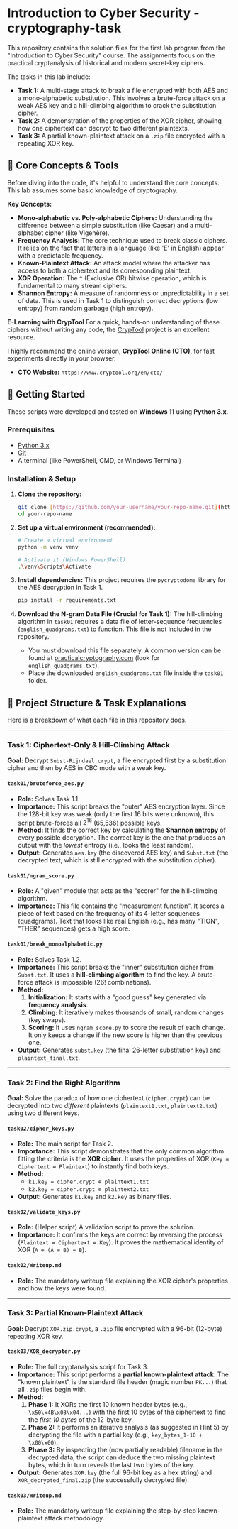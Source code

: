 # Introduction to Cyber Security - cryptography-task

This repository contains the solution files for the first lab program from the "Introduction to Cyber Security" course. The assignments focus on the practical cryptanalysis of historical and modern secret-key ciphers.

The tasks in this lab include:
* **Task 1:** A multi-stage attack to break a file encrypted with both AES and a mono-alphabetic substitution. This involves a brute-force attack on a weak AES key and a hill-climbing algorithm to crack the substitution cipher.
* **Task 2:** A demonstration of the properties of the XOR cipher, showing how one ciphertext can decrypt to two different plaintexts.
* **Task 3:** A partial known-plaintext attack on a `.zip` file encrypted with a repeating XOR key.

## 🧠 Core Concepts & Tools

Before diving into the code, it's helpful to understand the core concepts. This lab assumes some basic knowledge of cryptography.

**Key Concepts:**
* **Mono-alphabetic vs. Poly-alphabetic Ciphers:** Understanding the difference between a simple substitution (like Caesar) and a multi-alphabet cipher (like Vigenère).
* **Frequency Analysis:** The core technique used to break classic ciphers. It relies on the fact that letters in a language (like 'E' in English) appear with a predictable frequency.
* **Known-Plaintext Attack:** An attack model where the attacker has access to both a ciphertext and its corresponding plaintext.
* **XOR Operation:** The `^` (Exclusive OR) bitwise operation, which is fundamental to many stream ciphers.
* **Shannon Entropy:** A measure of randomness or unpredictability in a set of data. This is used in Task 1 to distinguish correct decryptions (low entropy) from random garbage (high entropy).

**E-Learning with CrypTool**
For a quick, hands-on understanding of these ciphers without writing any code, the [CrypTool](https://www.cryptool.org/en/) project is an excellent resource.

I highly recommend the online version, **CrypTool Online (CTO)**, for fast experiments directly in your browser.
* **CTO Website:** `https://www.cryptool.org/en/cto/`

## 🚀 Getting Started

These scripts were developed and tested on **Windows 11** using **Python 3.x**.

### Prerequisites
* [Python 3.x](https://www.python.org/downloads/)
* [Git](https://git-scm.com/downloads)
* A terminal (like PowerShell, CMD, or Windows Terminal)

### Installation & Setup

1.  **Clone the repository:**
    ```bash
    git clone [https://github.com/your-username/your-repo-name.git](https://github.com/your-username/your-repo-name.git)
    cd your-repo-name
    ```

2.  **Set up a virtual environment (recommended):**
    ```bash
    # Create a virtual environment
    python -m venv venv
    
    # Activate it (Windows PowerShell)
    .\venv\Scripts\Activate
    ```

3.  **Install dependencies:**
    This project requires the `pycryptodome` library for the AES decryption in Task 1.
    ```bash
    pip install -r requirements.txt
    ```

4.  **Download the N-gram Data File (Crucial for Task 1):**
    The hill-climbing algorithm in `task01` requires a data file of letter-sequence frequencies (`english_quadgrams.txt`) to function. This file is not included in the repository.

    * You must download this file separately. A common version can be found at [practicalcryptography.com](http://practicalcryptography.com/cryptanalysis/stochastic-searching/cryptanalysis-vigenere-cipher/) (look for `english_quadgrams.txt`).
    * Place the downloaded `english_quadgrams.txt` file inside the `task01` folder.

## 📁 Project Structure & Task Explanations

Here is a breakdown of what each file in this repository does.

---

### Task 1: Ciphertext-Only & Hill-Climbing Attack

**Goal:** Decrypt `Subst-Rijndael.crypt`, a file encrypted first by a substitution cipher and then by AES in CBC mode with a weak key.

#### `task01/bruteforce_aes.py`
* **Role:** Solves Task 1.1.
* **Importance:** This script breaks the "outer" AES encryption layer. Since the 128-bit key was weak (only the first 16 bits were unknown), this script brute-forces all $2^{16}$ (65,536) possible keys.
* **Method:** It finds the correct key by calculating the **Shannon entropy** of every possible decryption. The correct key is the one that produces an output with the *lowest* entropy (i.e., looks the least random).
* **Output:** Generates `aes.key` (the discovered AES key) and `Subst.txt` (the decrypted text, which is still encrypted with the substitution cipher).

#### `task01/ngram_score.py`
* **Role:** A "given" module that acts as the "scorer" for the hill-climbing algorithm.
* **Importance:** This file contains the "measurement function". It scores a piece of text based on the frequency of its 4-letter sequences (quadgrams). Text that looks like real English (e.g., has many "TION", "THER" sequences) gets a high score.

#### `task01/break_monoalphabetic.py`
* **Role:** Solves Task 1.2.
* **Importance:** This script breaks the "inner" substitution cipher from `Subst.txt`. It uses a **hill-climbing algorithm** to find the key. A brute-force attack is impossible ($26!$ combinations).
* **Method:**
    1.  **Initialization:** It starts with a "good guess" key generated via **frequency analysis**.
    2.  **Climbing:** It iteratively makes thousands of small, random changes (key swaps).
    3.  **Scoring:** It uses `ngram_score.py` to score the result of each change. It only keeps a change if the new score is higher than the previous one.
* **Output:** Generates `subst.key` (the final 26-letter substitution key) and `plaintext_final.txt`.

---

### Task 2: Find the Right Algorithm

**Goal:** Solve the paradox of how one ciphertext (`cipher.crypt`) can be decrypted into two *different* plaintexts (`plaintext1.txt`, `plaintext2.txt`) using two different keys.

#### `task02/cipher_keys.py`
* **Role:** The main script for Task 2.
* **Importance:** This script demonstrates that the only common algorithm fitting the criteria is the **XOR cipher**. It uses the properties of XOR (`Key = Ciphertext ⊕ Plaintext`) to instantly find both keys.
* **Method:**
    * `k1.key = cipher.crypt ⊕ plaintext1.txt`
    * `k2.key = cipher.crypt ⊕ plaintext2.txt`
* **Output:** Generates `k1.key` and `k2.key` as binary files.

#### `task02/validate_keys.py`
* **Role:** (Helper script) A validation script to prove the solution.
* **Importance:** It confirms the keys are correct by reversing the process (`Plaintext = Ciphertext ⊕ Key`). It proves the mathematical identity of XOR (`A ⊕ (A ⊕ B) = B`).

#### `task02/Writeup.md`
* **Role:** The mandatory writeup file explaining the XOR cipher's properties and how the keys were found.

---

### Task 3: Partial Known-Plaintext Attack

**Goal:** Decrypt `XOR.zip.crypt`, a `.zip` file encrypted with a 96-bit (12-byte) repeating XOR key.

#### `task03/XOR_decrypter.py`
* **Role:** The full cryptanalysis script for Task 3.
* **Importance:** This script performs a **partial known-plaintext attack**. The "known plaintext" is the standard file header (magic number `PK...`) that all `.zip` files begin with.
* **Method:**
    1.  **Phase 1:** It XORs the first 10 known header bytes (e.g., `\x50\x4B\x03\x04...`) with the first 10 bytes of the ciphertext to find the *first 10 bytes* of the 12-byte key.
    2.  **Phase 2:** It performs an iterative analysis (as suggested in Hint 5) by decrypting the file with a partial key (e.g., `key_bytes_1-10 + \x00\x00`).
    3.  **Phase 3:** By inspecting the (now partially readable) filename in the decrypted data, the script can deduce the two missing plaintext bytes, which in turn reveals the last two bytes of the key.
* **Output:** Generates `XOR.key` (the full 96-bit key as a hex string) and `XOR_decrypted_final.zip` (the successfully decrypted file).

#### `task03/Writeup.md`
* **Role:** The mandatory writeup file explaining the step-by-step known-plaintext attack methodology.